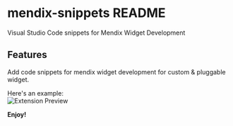 # mendix-snippets README
Visual Studio Code snippets for Mendix Widget Development

## Features
Add code snippets for mendix widget development for custom & pluggable widget.

Here's an example:    
![Extension Preview](img/example.gif)

**Enjoy!**
